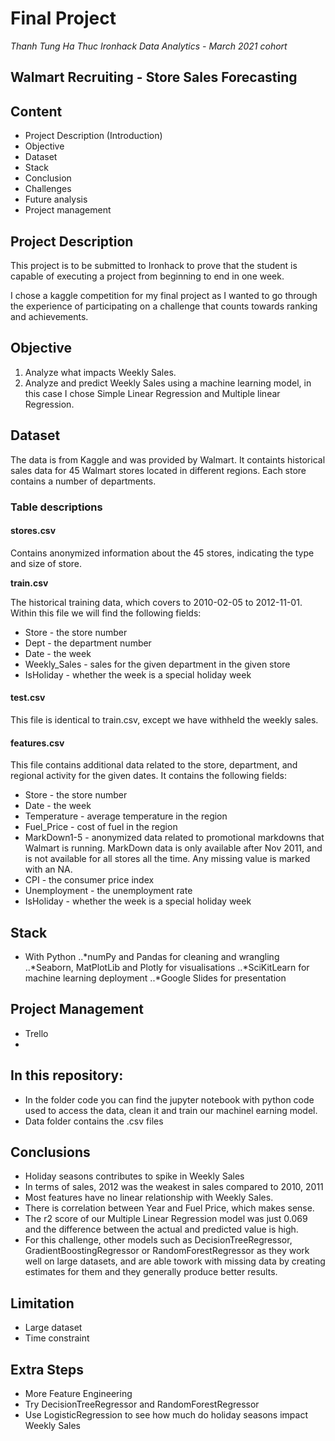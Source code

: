 # Final Project

*Thanh Tung Ha Thuc*
*Ironhack Data Analytics - March 2021 cohort*

## Walmart Recruiting - Store Sales Forecasting

## Content

- Project Description (Introduction)
- Objective
- Dataset
- Stack
- Conclusion
- Challenges
- Future analysis
- Project management


## Project Description

This project is to be submitted to Ironhack to prove that the student is capable of executing a project from beginning to end 
in one week.

I chose a kaggle competition for my final project as I wanted to go through the experience of participating on a challenge that 
counts towards ranking and achievements.

## Objective

1. Analyze what impacts Weekly Sales.
2. Analyze and predict Weekly Sales using a machine learning model, in this case I chose Simple Linear Regression and Multiple linear Regression.

## Dataset

The data is from Kaggle and was provided by Walmart. It containts historical sales data for 45 Walmart stores located in different regions. 
Each store contains a number of departments.

### Table descriptions

#### stores.csv

Contains anonymized information about the 45 stores, indicating the type and size of store.

**train.csv**

The historical training data, which covers to 2010-02-05 to 2012-11-01. Within this file we will find the following fields:

- Store - the store number
- Dept - the department number
- Date - the week
- Weekly_Sales -  sales for the given department in the given store
- IsHoliday - whether the week is a special holiday week

#### test.csv

This file is identical to train.csv, except we have withheld the weekly sales.

#### features.csv

This file contains additional data related to the store, department, and regional activity for the given dates. It contains the following fields:

- Store - the store number
- Date - the week
- Temperature - average temperature in the region
- Fuel_Price - cost of fuel in the region
- MarkDown1-5 - anonymized data related to promotional markdowns that Walmart is running. MarkDown data is only available after Nov 2011, and is not available for all stores all the time. Any missing value is marked with an NA.
- CPI - the consumer price index
- Unemployment - the unemployment rate
- IsHoliday - whether the week is a special holiday week

## Stack
- With Python
..*numPy and Pandas for cleaning and wrangling
..*Seaborn, MatPlotLib and Plotly for visualisations
..*SciKitLearn for machine learning deployment
..*Google Slides for presentation

## Project Management
- Trello
- 
## In this repository:

- In the folder code you can find the jupyter notebook with python code used to access the data, clean it and train our machinel earning model.
- Data folder contains the .csv files 

## Conclusions
- Holiday seasons contributes to spike in Weekly Sales
- In terms of sales, 2012 was the weakest in sales compared to 2010, 2011
- Most features have no linear relationship with Weekly Sales.
- There is correlation between Year and Fuel Price, which makes sense.
- The r2 score of our Multiple Linear Regression model was just 0.069 and the difference between the actual and predicted value is high. 
- For this challenge, other models such as DecisionTreeRegressor, GradientBoostingRegressor or RandomForestRegressor as they work well on large datasets, and are able towork with missing data by creating estimates for them and they generally produce better results.

## Limitation
- Large dataset
- Time constraint

## Extra Steps
- More Feature Engineering
- Try DecisionTreeRegressor and RandomForestRegressor
- Use LogisticRegression to see how much do holiday seasons impact Weekly Sales
